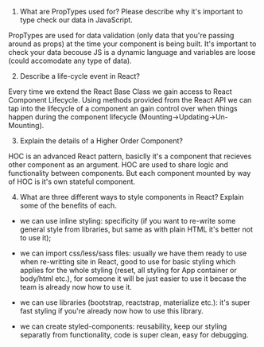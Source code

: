 1. What are PropTypes used for? Please describe why it's important to type check our data in JavaScript.

PropTypes are used for data validation (only data that you're passing around as props) at the time your component is being built. It's important to check your data becouse JS is a dynamic language and variables are loose (could accomodate any type of data).


2. Describe a life-cycle event in React?

Every time we extend the React Base Class we gain access to React Component Lifecycle. Using methods provided from the React API we can tap into the lifecycle of a component an gain control over when things happen during the component lifecycle (Mounting->Updating->Un-Mounting).


3. Explain the details of a Higher Order Component?

HOC is an advanced React pattern, basiclly it's a component that recieves other component as an argument. HOC are used to share logic and functionality between components. But each component mounted by way of HOC is it's own stateful component.


4. What are three different ways to style components in React? Explain some of the benefits of each.

- we can use inline styling: specificity (if you want to re-write some general style from libraries, but same as with plain HTML it's better not to use it);

- we can import css/less/sass files: usually we have them ready to use when re-writting site in React, good to use for basic styling which applies for the whole styling (reset, all styling for App container or body/html etc.), for someone it will be just easier to use it becase the team is already now how to use it.
- we can use libraries (bootstrap, reactstrap, materialize etc.): it's super fast styling if you're already now how to use this library.

- we can create styled-components: reusability, keep our styling separatly from functionality, code is super clean, easy for debugging.